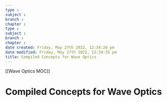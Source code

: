 ```yaml
---
type : 
subject : 
branch :
chapter :
type : 
subject : 
branch :
chapter :
date created: Friday, May 27th 2022, 12:34:26 pm
date modified: Friday, May 27th 2022, 12:34:35 pm
title: Compiled Concepts for Wave Optics
---
```


[[Wave Optics MOC]]

# Compiled Concepts for Wave Optics
